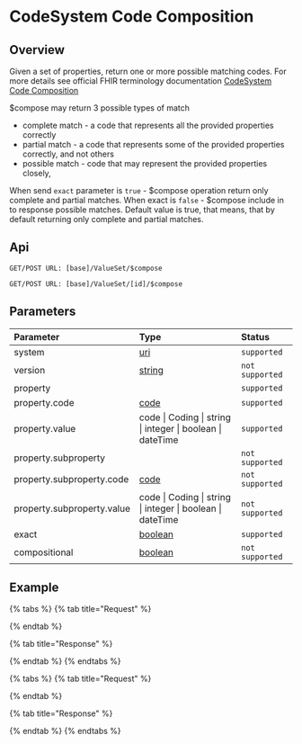 # CodeSystem Code Composition

## Overview

Given a set of properties, return one or more possible matching codes. For more details see official FHIR terminology documentation [CodeSystem Code Composition](https://www.hl7.org/fhir/codesystem-operations.html#compose)

$compose may return  3 possible types of match

* complete match - a code that represents all the provided properties correctly
* partial match - a code that represents some of the provided properties correctly, and not others
* possible match - code that may represent the provided properties closely,

When send `exact` parameter is `true` - $compose operation return only complete and partial matches. When exact is `false` - $compose include in to response possible matches. Default value is true, that means, that by default returning only complete and partial matches.

##  Api

```text
GET/POST URL: [base]/ValueSet/$compose
```

```text
GET/POST URL: [base]/ValueSet/[id]/$compose
```

## Parameters

| Parameter | Type | Status |
| :--- | :--- | :--- |
| system | [uri](https://www.hl7.org/fhir/datatypes.html#uri) | `supported` |
| version | [string](https://www.hl7.org/fhir/datatypes.html#string) | `not supported` |
| property |  | `supported` |
| property.code | [code](https://www.hl7.org/fhir/datatypes.html#code) | `supported` |
| property.value | code \| Coding \| string \| integer \| boolean \| dateTime | `supported` |
| property.subproperty |  | `not supported` |
| property.subproperty.code | [code](https://www.hl7.org/fhir/datatypes.html#code) | `not supported` |
| property.subproperty.value | code \| Coding \| string \| integer \| boolean \| dateTime | `not supported` |
| exact | [boolean](https://www.hl7.org/fhir/datatypes.html#boolean) | `supported` |
| compositional | [boolean](https://www.hl7.org/fhir/datatypes.html#boolean) | `not supported` |

## Example



{% tabs %}
{% tab title="Request" %}

{% endtab %}

{% tab title="Response" %}

{% endtab %}
{% endtabs %}

{% tabs %}
{% tab title="Request" %}

{% endtab %}

{% tab title="Response" %}

{% endtab %}
{% endtabs %}

